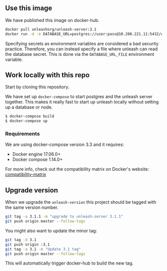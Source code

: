 ## Use this image

We have published this image on docker-hub. 

```bash
docker pull unleashorg/unleash-server:3.1
docker run -d -e DATABASE_URL=postgres://user:pass@10.200.221.11:5432/unleash unleashorg/unleash-server
```

Specifying secrets as environment variables are considered a bad security practice. Therefore, you can instead specify a file where unleash can read the database secret. This is done via the `DATABASE_URL_FILE` environment variable.


## Work locally with this repo 
Start by cloning this repository. 

We have set up `docker-compose` to start postgres and the unleash server together. This makes it really fast to start up
unleash locally without setting up a database or node.

```bash
$ docker-compose build
$ docker-compose up
```

### Requirements
We are using docker-compose version 3.3 and it requires:

- Docker engine 17.06.0+
- Docker compose 1.14.0+

For more info, check out the compatibility matrix on Docker's website: [compatibility-matrix](
https://docs.docker.com/compose/compose-file/compose-versioning/#compatibility-matrix)



## Upgrade version
When we upgrade the `unleash-version` this project should be tagged with the same version number.

```bash
git tag -a 3.1.1 -m "upgrade to unleash-server 3.1.1"
git push origin master --follow-tags
```

You might also want to update the minor tag:

```bash
git tag -d 3.1
git push origin :3.1
git tag -a 3.1 -m "Update 3.1 tag"
git push origin master --follow-tags
```

This will automatically trigger docker-hub to build the new tag. 
